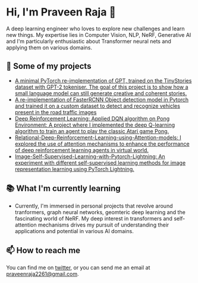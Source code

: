 # Hi, I'm Praveen Raja 👋

A deep learning engineer who loves to explore new challenges and learn new things. My expertise lies in Computer Vision, NLP, NeRF, Generative AI and I'm particularly enthusiastic about Transformer neural nets and applying them on various domains. 


## 🚀 Some of my projects

- [A minimal PyTorch re-implementation of GPT, trained on the TinyStories dataset with GPT-2 tokeniser. The goal of this project is to show how a small language model can still generate creative and coherent stories.](https://github.com/PraveenRaja42/GPT-PyTorch)
- [A re-implementation of FasterRCNN Object detection model in Pytorch and trained it on a custom dataset to detect and recognize vehicles present in the road traffic images](https://github.com/PraveenRaja42/Object-Detection-with-FasterRCNN-on-a-Custom-Datasets-using-PyTorch)
- [Deep Reinforcement Learning: Applied DQN algorithm on Pong Environment: A project where I implemented the deep Q-learning algorithm to train an agent to play the classic Atari game Pong.](https://github.com/PraveenRaja42/DQN-on-Pong-Environment)
- [ Relational-Deep-Reinforcement-Learning-using-Attention-models: I explored the use of attention mechanisms to enhance the performance of deep reinforcement learning agents in virtual world.](https://github.com/PraveenRaja42/Relational-Deep-Reinforcement-Learning-using-Attention-models)
- [Image-Self-Supervised-Learning-with-Pytorch-Lightning: An experiment with different self-supervised learning methods for image representation learning using PyTorch Lightning.](https://github.com/PraveenRaja42/self-supervised-learning-for-Image-recognition)

## 📚 What I'm currently learning

- Currently, I'm immersed in personal projects that revolve around tranformers, graph neural networks, geomteric deep learning and the fascinating world of NeRF. My deep interest in transformers and self-attention mechanisms drives my pursuit of understanding their applications and potential in various AI domains.


## 📫 How to reach me

You can find me on [twitter](https://twitter.com/praveenraja_), or you can send me an email at praveenraja2261@gmail.com.
